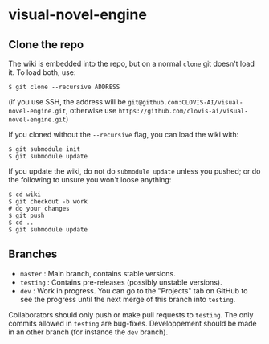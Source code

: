 # visual-novel-engine

## Clone the repo

The wiki is embedded into the repo, but on a normal `clone` git doesn't load it. To load both, use:

    $ git clone --recursive ADDRESS

(if you use SSH, the address will be `git@github.com:CLOVIS-AI/visual-novel-engine.git`, otherwise use `https://github.com/clovis-ai/visual-novel-engine.git`)

If you cloned without the `--recursive` flag, you can load the wiki with:

    $ git submodule init
    $ git submodule update

If you update the wiki, do not do `submodule update` unless you pushed; or do the following to unsure you won't loose anything:

    $ cd wiki
    $ git checkout -b work
    # do your changes
    $ git push
    $ cd ..
    $ git submodule update

## Branches

 - `master` : Main branch, contains stable versions.
 - `testing` : Contains pre-releases (possibly unstable versions).
 - `dev` : Work in progress. You can go to the "Projects" tab on GitHub to see the progress until the next merge of this branch into `testing`.

Collaborators should only push or make pull requests to `testing`. The only commits allowed in `testing` are bug-fixes. Developpement should be made in an other branch (for instance the `dev` branch).
